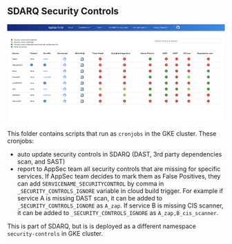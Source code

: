 ## SDARQ Security Controls

<img src="https://github.com/broadinstitute/dsp-appsec-infrastructure-apps/blob/master/sdarq/frontend/src/assets/sdarq_security_controls.png">

This folder contains scripts that run as `cronjobs` in the GKE cluster. These cronjobs:
- auto update security controls in SDARQ (DAST, 3rd party dependencies scan, and SAST)
- report to AppSec team all security controls that are missing for specific services. If AppSec team decides to mark them as False Positives, they can add `SERVICENAME_SECURITYCONTROL` by comma in `_SECURITY_CONTROLS_IGNORE` variable in cloud build trigger. For example if service A is missing DAST scan, it can be added to `_SECURITY_CONTROLS_IGNORE` as `A_zap`. If service B is missing CIS scanner, it can be added to `_SECURITY_CONTROLS_IGNORE` as `A_zap,B_cis_scanner`.

This is part of SDARQ, but is is deployed as a different namespace `security-controls` in GKE cluster.



